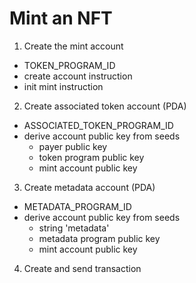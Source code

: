 # Mint an NFT

1. Create the mint account
  - TOKEN_PROGRAM_ID
  - create account instruction
  - init mint instruction

2. Create associated token account (PDA)
  - ASSOCIATED_TOKEN_PROGRAM_ID
  - derive account public key from seeds
    - payer public key
    - token program public key
    - mint account public key

3. Create metadata account (PDA)
  - METADATA_PROGRAM_ID
  - derive account public key from seeds
    - string 'metadata'
    - metadata program public key
    - mint account public key

4. Create and send transaction
